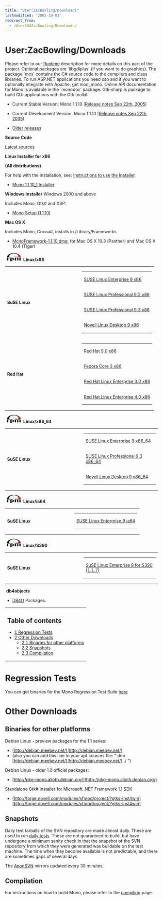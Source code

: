 ```yaml
---
title: "User:ZacBowling/Downloads"
lastmodified: '2005-10-01'
redirect_from:
  - /User%3AZacBowling/Downloads/
---
```


User:ZacBowling/Downloads
=========================

Please refer to our [Runtime](/Mono:Runtime) description for more details on this part of the project. Optional packages are \`libgdiplus' (if you want to do graphics). The package \`mcs' contains the C# source code to the compilers and class libraries. To run ASP.NET applications you need xsp and if you want to optionally integrate with Apache, get mod_mono. Online API documentation for Mono is available in the \`monodoc' package. Gtk-sharp is package to build GUI applications with the Gtk toolkit.

-   Current Stable Version: Mono 1.1.10 ([Release notes Sep 22th, 2005](http://go-mono.com/archive/1.1.10_0))

-   Current Development Version: Mono 1.1.10 ([Release notes Sep 22th, 2005](http://go-mono.com/archive/1.1.10_0))

-   [Older releases](/OldReleases)

**Source Code**

[Latest sources](http://go-mono.com/sources)

**Linux Installer for x86**

**(All distributions)**

For help with the installation, see: [Instructions to use the Installer](/InstallerInstructions).

-   [Mono 1.1.10_1 Installer](http://www.go-mono.com/archive/1.1.10_1/installer/mono-1.1.10_1-installer.bin)

**Windows Installer** Windows 2000 and above

Includes Mono, Gtk# and XSP:

-   [Mono Setup (1.1.10)](http://www.go-mono.com/archive/1.1.10_1/windows/mono-1.1.10-gtksharp-1.0.10-2.3.91-win32-0.exe)

**Mac OS X**

Includes Mono, Cocoa#, installs in /Library/Frameworks

-   [MonoFramework-1.1.10.dmg](http://www.go-mono.com/archive/1.1.10_0/macosx/MonoFramework-1.1.10.dmg), for Mac OS X 10.3 (Panther) and Mac OS X 10.4 (Tiger)

[![Mono rpm.gif](/archived/images/4/48/Mono_rpm.gif)](/archived/images/4/48/Mono_rpm.gif)**Linux/x86**

<table>
<col width="50%" />
<col width="50%" />
<tbody>
<tr class="odd">
<td align="left"><p><strong>SuSE Linux</strong></p></td>
<td align="left"><table>
<col width="100%" />
<tbody>
<tr class="odd">
<td align="left"><p><a href="http://www.go-mono.com/download/sles-9-i586">SUSE Linux Enterprise 9 x86</a></p></td>
</tr>
<tr class="even">
<td align="left"><p><a href="http://www.go-mono.com/download/suse-92-i586">SUSE Linux Professional 9.2 x86</a></p></td>
</tr>
<tr class="odd">
<td align="left"><p><a href="http://www.go-mono.com/download/suse-93-i586">SUSE Linux Professional 9.3 x86</a></p></td>
</tr>
<tr class="even">
<td align="left"><p><a href="http://www.go-mono.com/download/nld-9-i586">Novell Linux Desktop 9 x86</a></p></td>
</tr>
</tbody>
</table></td>
</tr>
<tr class="even">
<td align="left"><strong>Red Hat</strong></td>
<td align="left"><table>
<col width="100%" />
<tbody>
<tr class="odd">
<td align="left"><p><a href="http://www.go-mono.com/download/redhat-9-i386">Red Hat 9.0 x86</a></p></td>
</tr>
<tr class="even">
<td align="left"><p><a href="http://www.go-mono.com/download/fedora-3-i386">Fedora Core 3 x86</a></p></td>
</tr>
<tr class="odd">
<td align="left"><p><a href="http://www.go-mono.com/download/rhel-3-i386">Red Hat Linux Enterprise 3.0 x86</a></p></td>
</tr>
<tr class="even">
<td align="left"><p><a href="http://www.go-mono.com/download/rhel-4-i386">Red Hat Linux Enterprise 4.0 x86</a></p></td>
</tr>
</tbody>
</table></td>
</tr>
</tbody>
</table>

[![Mono rpm.gif](/archived/images/4/48/Mono_rpm.gif)](/archived/images/4/48/Mono_rpm.gif)**Linux/x86_64**

<table>
<col width="50%" />
<col width="50%" />
<tbody>
<tr class="odd">
<td align="left"><p><strong>SuSE Linux</strong></p></td>
<td align="left"><table>
<col width="100%" />
<tbody>
<tr class="odd">
<td align="left"><p><a href="http://www.go-mono.com/download/sles-9-x86_64">SUSE Linux Enterprise 9 x86_64</a></p></td>
</tr>
<tr class="even">
<td align="left"><p><a href="http://www.go-mono.com/download/suse-93-x86_64">SUSE Linux Professional 9.3 x86_64</a></p></td>
</tr>
<tr class="odd">
<td align="left"><p><a href="http://www.go-mono.com/download/nld-9-x86_64/">Novell Linux Desktop 9 x86_64</a></p></td>
</tr>
</tbody>
</table></td>
</tr>
</tbody>
</table>

[![Mono rpm.gif](/archived/images/4/48/Mono_rpm.gif)](/archived/images/4/48/Mono_rpm.gif)**Linux/ia64**

<table>
<col width="50%" />
<col width="50%" />
<tbody>
<tr class="odd">
<td align="left"><p><strong>SuSE Linux</strong></p></td>
<td align="left"><table>
<col width="100%" />
<tbody>
<tr class="odd">
<td align="left"><p><a href="http://www.go-mono.com/download/sles-9-ia64">SUSE Linux Enterprise 9 ia64</a></p></td>
</tr>
</tbody>
</table></td>
</tr>
</tbody>
</table>

[![Mono rpm.gif](/archived/images/4/48/Mono_rpm.gif)](/archived/images/4/48/Mono_rpm.gif)**Linux/S390**

<table>
<col width="50%" />
<col width="50%" />
<tbody>
<tr class="odd">
<td align="left"><p><strong>SuSE Linux</strong></p></td>
<td align="left"><table>
<col width="100%" />
<tbody>
<tr class="odd">
<td align="left"><p><a href="http://www.go-mono.com/archive/1.1.7/s390/">SuSE Linux Enterprise 9 for S390 (1.1.7)</a></p></td>
</tr>
</tbody>
</table></td>
</tr>
</tbody>
</table>

 **db4objects**

-   [DB4O](/DB4O) Packages.

<table>
<col width="100%" />
<tbody>
<tr class="odd">
<td align="left"><h2>Table of contents</h2>
<ul>
<li><a href="#regression-tests">1 Regression Tests</a></li>
<li><a href="#other-downloads">2 Other Downloads</a>
<ul>
<li><a href="#binaries-for-other-platforms">2.1 Binaries for other platforms</a></li>
<li><a href="#snapshots">2.2 Snapshots</a></li>
<li><a href="#compilation">2.3 Compilation</a></li>
</ul></li>
</ul></td>
</tr>
</tbody>
</table>

Regression Tests
================

You can get binaries for the Mono Regression Test Suite [here](http://www.go-mono.com/archive/mono-tests.tar.gz)

Other Downloads
===============

Binaries for other platforms
----------------------------

Debian Linux - preview packages for the 1.1 series:

-   [http://debian.meebey.net/](http://debian.meebey.net/)
-   (also you can add this line to your apt.sources file: " deb [http://debian.meebey.net/](http://debian.meebey.net/) ./ ")

Debian Linux - older 1.0 official packages:

-   [http://pkg-mono.alioth.debian.org/](http://pkg-mono.alioth.debian.org/)

Standalone Gtk# Installer for Microsoft .NET Framework 1.1 SDK

-   [http://forge.novell.com/modules/xfmod/project/?gtks-inst4win](http://forge.novell.com/modules/xfmod/project/?gtks-inst4win)

Snapshots
---------

Daily test tarballs of the SVN repository are made almost daily. These are used to run [daily tests](http://mono.ximian.com/tests/). These are not guaranteed to build, but have undergone a minimum sanity check in that the snapshot of the SVN repository from which they were generated was buildable on the test machine. The time when they become available is not predictable, and there are sometimes gaps of several days.

The [AnonSVN](/SourceCodeRepository) mirrors updated every 30 minutes.

Compilation
-----------

For instructions on how to build Mono, please refer to the [compiling](/Compiling_Mono) page.
